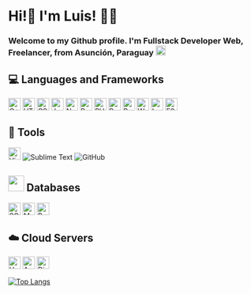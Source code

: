 # Hi!👋 I'm Luis! :man_technologist: 

### Welcome to my Github profile. I'm Fullstack Developer Web, Freelancer, from Asunción, Paraguay <img src = 'https://image.flaticon.com/icons/png/512/197/197376.png' width="20" />

## :computer: Languages and Frameworks
<p>
  <!-- For more icons please follow  https://github.com/MikeCodesDotNET/ColoredBadges & https://simpleicons.org/ -->
  <img src="https://img.shields.io/badge/C++-282C34?&logo=c%2B%2B&ogoColor=00599C" alt="C++" title="C++" height="25"/>
  <img src="https://img.shields.io/badge/HTML5-282C34?logo=html5&logoColor=E34F26" alt="HTML5 logo" title="HTML5" height="25" />
  <img src="https://img.shields.io/badge/CSS3-282C34?logo=css3&logoColor=1572B6" alt="CSS3 logo" title="CSS3" height="25" />
  <img src="https://img.shields.io/badge/JavaScript-282C34?logo=javascript&logoColor=F7DF1E" alt="JavaScript logo" title="JavaScript" height="25" />
  <img src="https://img.shields.io/badge/Node.js-282C34?logo=node.js&logoColor=339933" alt="Node.js logo" title="Node.js" height="25" />
  <img src="https://img.shields.io/badge/React-282C34?logo=react&logoColor=61DAFB" alt="React logo" title="React.js / React Native" height="25" />
  <img src="https://img.shields.io/badge/PHP-282C34?&logo=php&logoColor=#777BB4" alt="PHP" title="PHP" height="25" />
  <img src="https://img.shields.io/badge/Python-282C34?&logo=python&logoColor=##3776AB" alt="Python" title="Python" height="25" />
  <img src="https://img.shields.io/badge/Bootstrap-282C34?&logo=bootstrap&logoColor=7952B3" alt="Bootstrap" title="Bootstrap" height="25" />
  <img src="https://img.shields.io/badge/WordPress-282C34?&style=for-the-badge&logo=WordPress&logoColor=21759B" alt="WordPress" title="WordPress" height="25" />
  <img src="https://img.shields.io/badge/laravel-282C34?&style=for-the-badge&logo=laravel&logoColor=FF2D20" alt="Laravel" title="Laravel" height="25" />
  <img src="https://img.shields.io/badge/git-282C34?&style=for-the-badge&logo=git&logoColor=white" alt="F05032" title="Git" height="25" />  
</p>

## :hammer: Tools
<p>
  <!-- For more icons please follow  https://github.com/MikeCodesDotNET/ColoredBadges -->
  <img src="https://img.shields.io/badge/VisualStudioCode-282C34?&logo=visual-studio-code&logoColor=007ACC" alt="VisualStudioCode" title="VisualStudioCode" height="25" />
  <img alt="Sublime Text" src="https://img.shields.io/badge/sublime_text-%23575757.svg?&style=for-the-badge&logo=sublime-text&logoColor=important"/>
  <img alt="GitHub" src="https://img.shields.io/badge/github-%23121011.svg?&style=for-the-badge&logo=github&logoColor=white"/>
</p>

## <img src="https://cdn.icon-icons.com/icons2/1502/PNG/512/officedatabase_103574.png" width = "32"> Databases

<p>
  <img src="https://img.shields.io/badge/sqlite-282C34?&style=for-the-badge&logo=sqlite&logoColor=003B57" alt="SQLite" title="SQLite" height="25" />
  <img src="https://img.shields.io/badge/mysql-282C34?&style=for-the-badge&logo=mysql&logoColor=4479A1" alt="MySQL" title="MySQL" height="25" />
  <img src ="https://img.shields.io/badge/postgres-282C34?&style=for-the-badge&logo=postgresql&logoColor=336791" alt="Postgres" title="Postgres" height="25" />
    
</p>

## :cloud: Cloud Servers

<p>
  <img src="https://img.shields.io/badge/heroku-282C34?&style=for-the-badge&logo=heroku&logoColor=white" alt="Heroku" title="Heroku" height="25" />
  <img src="https://img.shields.io/badge/AWS-282C34?&style=for-the-badge&logo=amazon-aws&logoColor=white" alt="AWS" title="AWS" height="25" />
  <img src="https://img.shields.io/badge/DigitalOcean-282C34?&style=for-the-badge&logo=digitalOcean&logoColor=0080FF" alt="DigitalOcean" title="DigitalOcean" height="25" />
</p>



[![Top Langs](https://github-readme-stats.vercel.app/api/top-langs/?username=ldp20&layout=compact&theme=dark)](https://github.com/anuraghazra/github-readme-stats)

<!--
**ldp20/ldp20** is a ✨ _special_ ✨ repository because its `README.md` (this file) appears on your GitHub profile.

Here are some ideas to get you started:

- 🔭 I’m currently working on ...
- 🌱 I’m currently learning ...
- 👯 I’m looking to collaborate on ...
- 🤔 I’m looking for help with ...
- 💬 Ask me about ...
- 📫 How to reach me: ...
- 😄 Pronouns: ...
- ⚡ Fun fact: ...
-->
